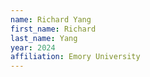 ```yaml
---
name: Richard Yang
first_name: Richard
last_name: Yang
year: 2024
affiliation: Emory University
---
```

